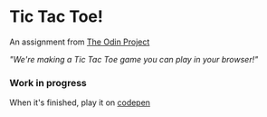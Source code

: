 # Tic Tac Toe!

An assignment from [The Odin Project](https://www.theodinproject.com/lessons/tic-tac-toe-javascript)

*"We're making a Tic Tac Toe game you can play in your browser!"*

### Work in progress
When it's finished, play it on [codepen](https://codepen.io/your-work)